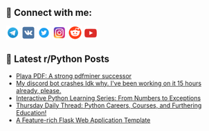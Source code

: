 ## 🔎 Connect with me:
[<img src="https://github.com/bullbesh/bullbesh/blob/main/images/Telegram.png" width="32" height="32" />](https://t.me/bullbesh)
[<img src="https://github.com/bullbesh/bullbesh/blob/main/images/VK.png" width="32" height="32" />](https://vk.com/bullbesh)
[<img src="https://github.com/bullbesh/bullbesh/blob/main/images/Twitter.png" width="32" height="32" />](https://twitter.com/bullbesh1)
[<img src="https://github.com/bullbesh/bullbesh/blob/main/images/Instagram.png" width="32" height="32" />](https://www.instagram.com/bullbesh)
[<img src="https://github.com/bullbesh/bullbesh/blob/main/images/Reddit.png" width="32" height="32" />](https://www.reddit.com/user/bullbesh)
[<img src="https://github.com/bullbesh/bullbesh/blob/main/images/YouTube.png" width="32" height="32" />](https://www.youtube.com/channel/UCtfjRs6uzgq5mfm8S06WTcg)

## 📕 Latest r/Python Posts
<!-- BLOG-POST-LIST:START -->
- [Playa PDF: A strong pdfminer successor](https://www.reddit.com/r/Python/comments/1jfk466/playa_pdf_a_strong_pdfminer_successor/)
- [My discord bot crashes Idk why. I&#39;ve been working on it 15 hours already, please.](https://www.reddit.com/r/Python/comments/1jfk16j/my_discord_bot_crashes_idk_why_ive_been_working/)
- [Interactive Python Learning Series: From Numbers to Exceptions](https://www.reddit.com/r/Python/comments/1jfjmf3/interactive_python_learning_series_from_numbers/)
- [Thursday Daily Thread: Python Careers, Courses, and Furthering Education!](https://www.reddit.com/r/Python/comments/1jfbrhk/thursday_daily_thread_python_careers_courses_and/)
- [A Feature-rich Flask Web Application Template](https://www.reddit.com/r/Python/comments/1jf9ovo/a_featurerich_flask_web_application_template/)
<!-- BLOG-POST-LIST:END -->
